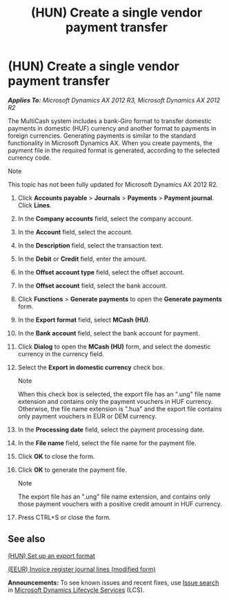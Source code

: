 ﻿---
title: (HUN) Create a single vendor payment transfer
TOCTitle: (HUN) Create a single vendor payment transfer
ms:assetid: 9fe36acb-6575-4f98-a3bb-cb46275ceb1c
ms:mtpsurl: https://technet.microsoft.com/en-us/library/JJ664341(v=AX.60)
ms:contentKeyID: 49385430
ms.date: 04/18/2014
mtps_version: v=AX.60
---

# (HUN) Create a single vendor payment transfer 


_**Applies To:** Microsoft Dynamics AX 2012 R3, Microsoft Dynamics AX 2012 R2_

The MultiCash system includes a bank-Giro format to transfer domestic payments in domestic (HUF) currency and another format to payments in foreign currencies. Generating payments is similar to the standard functionality in Microsoft Dynamics AX. When you create payments, the payment file in the required format is generated, according to the selected currency code.


> [!NOTE]
> <P>This topic has not been fully updated for Microsoft Dynamics AX 2012 R2.</P>



1.  Click **Accounts payable** \> **Journals** \> **Payments** \> **Payment journal**. Click **Lines**.

2.  In the **Company accounts** field, select the company account.

3.  In the **Account** field, select the account.

4.  In the **Description** field, select the transaction text.

5.  In the **Debit** or **Credit** field, enter the amount.

6.  In the **Offset account type** field, select the offset account.

7.  In the **Offset account** field, select the bank account.

8.  Click **Functions** \> **Generate payments** to open the **Generate payments** form.

9.  In the **Export format** field, select **MCash (HU)**.

10. In the **Bank account** field, select the bank account for payment.

11. Click **Dialog** to open the **MCash (HU)** form, and select the domestic currency in the currency field.

12. Select the **Export in domestic currency** check box.
    

    > [!NOTE]
    > <P>When this check box is selected, the export file has an ".ung" file name extension and contains only the payment vouchers in HUF currency. Otherwise, the file name extension is ".hua" and the export file contains only payment vouchers in EUR or DEM currency.</P>



13. In the **Processing date** field, select the payment processing date.

14. In the **File name** field, select the file name for the payment file.

15. Click **OK** to close the form.

16. Click **OK** to generate the payment file.
    

    > [!NOTE]
    > <P>The export file has an ".ung" file name extension, and contains only those payment vouchers with a positive credit amount in HUF currency.</P>



17. Press CTRL+S or close the form.

## See also

[(HUN) Set up an export format](hun-set-up-an-export-format.md)

[(EEUR) Invoice register journal lines (modified form)](https://technet.microsoft.com/en-us/library/jj730992\(v=ax.60\))

  
**Announcements:** To see known issues and recent fixes, use [Issue search](http://go.microsoft.com/fwlink/?linkid=389258) in [Microsoft Dynamics Lifecycle Services](http://go.microsoft.com/fwlink/?linkid=306505) (LCS).


